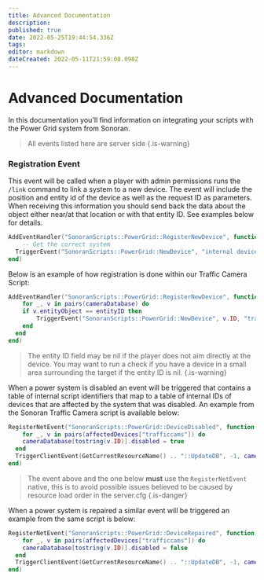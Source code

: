 ```yaml
---
title: Advanced Documentation
description: 
published: true
date: 2022-05-25T19:44:54.336Z
tags: 
editor: markdown
dateCreated: 2022-05-11T21:59:08.098Z
---
```


# Advanced Documentation

In this documentation you'll find information on integrating your scripts with the Power Grid system from Sonoran.

> All events listed here are server side {.is-warning}

### Registration Event

This event will be called when a player with admin permissions runs the `/link` command to link a system to a new device. The event will include the position and entity id of the device as well as the request ID as parameters. When receiving this information you should send back the data about the object either near/at that location or with that entity ID. See examples below for details.

```lua
AddEventHandler("SonoranScripts::PowerGrid::RegisterNewDevice", function(coords, entityID, requestID)
	-- Get the correct system
  TriggerEvent("SonoranScripts::PowerGrid::NewDevice", "internal device identifier", "internal script identifier", requestID)
end)
```

Below is an example of how registration is done within our Traffic Camera Script:
```lua
AddEventHandler("SonoranScripts::PowerGrid::RegisterNewDevice", function(coords, entityID, requestID)
	for _, v in pairs(cameraDatabase) do
  	if v.entityObject == entityID then
    	TriggerEvent("SonoranScripts::PowerGrid::NewDevice", v.ID, "trafficcams", requestID)
    end
  end
end)
```

> The entity ID field may be nil if the player does not aim directly at the device. You may want to run a check if you have a device in a small area surrounding the target if the entity ID is nil. {.is-warning}

When a power system is disabled an event will be triggered that contains a table of internal script identifiers that map to a table of internal IDs of devices that are affected by the system that was disabled. An example from the Sonoran Traffic Camera script is available below:
```lua
RegisterNetEvent("SonoranScripts::PowerGrid::DeviceDisabled", function(affectedDevices)
	for _, v in pairs(affectedDevices["trafficcams"]) do
  	cameraDatabase[tostring(v.ID)].disabled = true
  end
  TriggerClientEvent(GetCurrentResourceName() .. "::UpdateDB", -1, cameraDatabase)
end)
```

> The event above and the one below **must** use the `RegisterNetEvent` native, this is to avoid possible issues believed to be caused by resource load order in the server.cfg {.is-danger}

When a power system is repaired a similar event will be triggered an example from the same script is below:
```lua
RegisterNetEvent("SonoranScripts::PowerGrid::DeviceRepaired", function(affectedDevices)
	for _, v in pairs(affectedDevices["trafficcams"]) do
  	cameraDatabase[tostring(v.ID)].disabled = false
  end
  TriggerClientEvent(GetCurrentResourceName() .. "::UpdateDB", -1, cameraDatabase)
end)
```